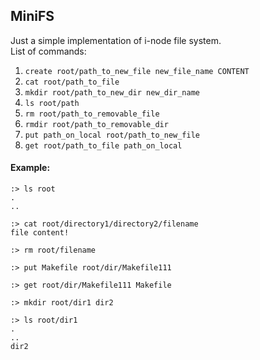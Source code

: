 ## MiniFS
Just a simple implementation of i-node file system.  
List of commands:
1. ``create root/path_to_new_file new_file_name CONTENT``  
2. ``cat root/path_to_file``  
3. ``mkdir root/path_to_new_dir new_dir_name``
4. ``ls root/path``  
5. ``rm root/path_to_removable_file``  
6. ``rmdir root/path_to_removable_dir``  
7. ``put path_on_local root/path_to_new_file``  
8. ``get root/path_to_file path_on_local``

#### Example:
``:> ls root``  
``.``  
``..``

``:> cat root/directory1/directory2/filename``  
``file content!``

``:> rm root/filename``

``:> put Makefile root/dir/Makefile111``

``:> get root/dir/Makefile111 Makefile``

``:> mkdir root/dir1 dir2``

``:> ls root/dir1``  
``.``  
``..``  
``dir2``